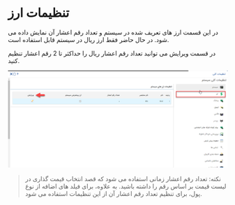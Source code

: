 # تنظیمات ارز

در این قسمت ارز های تعریف شده در سیستم و تعداد رقم اعشار آن نمایش داده می شود.
در حال حاضر فقط ارز ریال در سیستم قابل استفاده است.

در قسمت ویرایش می توانید تعداد رقم اعشار ریال را حداکثر تا 2 رقم اعشار تنظیم کنید.

![](1.png)

> نکته: تعداد رقم اعشار زمانی استفاده می شود که قصد انتخاب قیمت گذاری در لیست قیمت بر اساس رقم را داشته باشید. به علاوه، برای فیلد های اضافه از نوع پول، برای تنظیم تعداد رقم اعشار آن از این تنظیمات استفاده می شود.

